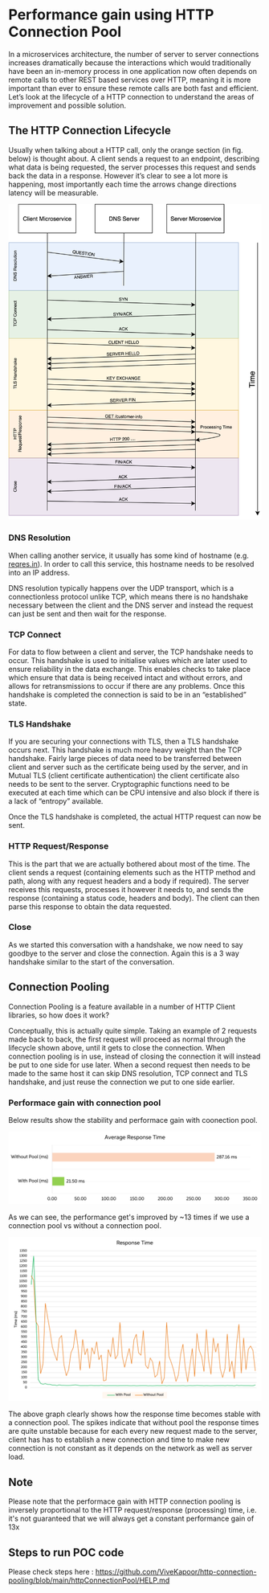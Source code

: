 # Performance gain using HTTP Connection Pool

In a microservices architecture, the number of server to server connections increases dramatically because the interactions which would traditionally have been an in-memory process in one application now often depends on remote calls to other REST based services over HTTP, meaning it is more important than ever to ensure these remote calls are both fast and efficient.  Let’s look at the lifecycle of a HTTP connection to understand the areas of improvement and possible solution.

## The HTTP Connection Lifecycle
Usually when talking about a HTTP call, only the orange section (in fig. below) is thought about. A client sends a request to an endpoint, describing what data is being requested, the server processes this request and sends back the data in a response. However it’s clear to see a lot more is happening, most importantly each time the arrows change directions latency will be measurable.

![The HTTP Connection Lifecycle](https://raw.githubusercontent.com/ViveKapoor/http-connection-pooling/main/HTTP-Connection-Lifecycle.png)

### DNS Resolution
When calling another service, it usually has some kind of hostname (e.g. [reqres.in](https://reqres.in/)).  In order to call this service, this hostname needs to be resolved into an IP address.

DNS resolution typically happens over the UDP transport, which is a connectionless protocol unlike TCP, which means there is no handshake necessary between the client and the DNS server and instead the request can just be sent and then wait for the response.

### TCP Connect
For data to flow between a client and server, the TCP handshake needs to occur.  This handshake is used to initialise values which are later used to ensure reliability in the data exchange.  This enables checks to take place which ensure that data is being received intact and without errors, and allows for retransmissions to occur if there are any problems.  Once this handshake is completed the connection is said to be in an “established” state.

### TLS Handshake
If you are securing your connections with TLS, then a TLS handshake occurs next.  This handshake is much more heavy weight than the TCP handshake.  Fairly large pieces of data need to be transferred between client and server such as the certificate being used by the server, and in Mutual TLS (client certificate authentication) the client certificate also needs to be sent to the server.  Cryptographic functions need to be executed at each time which can be CPU intensive and also block if there is a lack of “entropy” available.

Once the TLS handshake is completed, the actual HTTP request can now be sent.

### HTTP Request/Response
This is the part that we are actually bothered about most of the time.  The client sends a request (containing elements such as the HTTP method and path, along with any request headers and a body if required).  The server receives this requests, processes it however it needs to, and sends the response (containing a status code, headers and body).  The client can then parse this response to obtain the data requested.

### Close
As we started this conversation with a handshake, we now need to say goodbye to the server and close the connection.  Again this is a 3 way handshake similar to the start of the conversation.

## Connection Pooling
Connection Pooling is a feature available in a number of HTTP Client libraries, so how does it work?

Conceptually, this is actually quite simple.  Taking an example of 2 requests made back to back, the first request will proceed as normal through the lifecycle shown above, until it gets to close the connection.  When connection pooling is in use, instead of closing the connection it will instead be put to one side for use later.  When a second request then needs to be made to the same host it can skip DNS resolution, TCP connect and TLS handshake, and just reuse the connection we put to one side earlier.

### Performace gain with connection pool
Below results show the stability and performace gain with coonection pool.

![Performance comparison](https://raw.githubusercontent.com/ViveKapoor/http-connection-pooling/main/13x-performance-gain.png)

As we can see, the performance get's improved by ~13 times if we use a connection pool vs without a connection pool.

![Response time graph](https://raw.githubusercontent.com/ViveKapoor/http-connection-pooling/main/response-time-graph.png)

The above graph clearly shows how the response time becomes stable with a connection pool.
The spikes indicate that without pool the response times are quite unstable because for each every new request made to the server, client has has to establish a new connection and time to make new connection is not constant as it depends on the network as well as server load.

## Note
Please note that the performace gain with HTTP connection pooling is inversely proportional to the HTTP request/response (processing) time, i.e. it's not guaranteed that we will always get a constant performance gain of 13x

## Steps to run POC code
Please check steps here : https://github.com/ViveKapoor/http-connection-pooling/blob/main/httpConnectionPool/HELP.md
